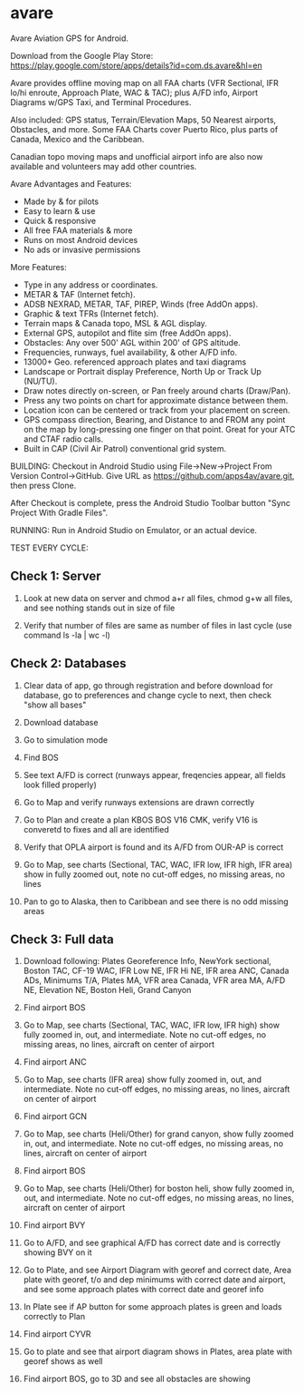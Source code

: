 avare
=====

Avare Aviation GPS for Android.

Download from the Google Play Store: https://play.google.com/store/apps/details?id=com.ds.avare&hl=en

Avare provides offline moving map on all FAA charts (VFR Sectional, IFR lo/hi enroute, Approach Plate, WAC & TAC); plus A/FD info, Airport Diagrams w/GPS Taxi, and Terminal Procedures. 

Also included: GPS status, Terrain/Elevation Maps, 50 Nearest airports, Obstacles, and more. Some FAA Charts cover Puerto Rico, plus parts of Canada, Mexico and the Caribbean. 

Canadian topo moving maps and unofficial airport info are also now available and volunteers may add other countries.

Avare Advantages and Features:
* Made by & for pilots
* Easy to learn & use
* Quick & responsive
* All free FAA materials & more
* Runs on most Android devices
* No ads or invasive permissions

More Features:
* Type in any address or coordinates.
* METAR & TAF (Internet fetch).
* ADSB NEXRAD, METAR, TAF, PIREP, Winds (free AddOn apps).
* Graphic & text TFRs (Internet fetch).
* Terrain maps & Canada topo, MSL & AGL display.
* External GPS, autopilot and flite sim (free AddOn apps).
* Obstacles: Any over 500' AGL within 200' of GPS altitude.
* Frequencies, runways, fuel availability, & other A/FD info.
* 13000+ Geo. referenced approach plates and taxi diagrams
* Landscape or Portrait display Preference, North Up or Track Up (NU/TU).
* Draw notes directly on-screen, or Pan freely around charts (Draw/Pan).
* Press any two points on chart for approximate distance between them.
* Location icon can be centered or track from your placement on screen.
* GPS compass direction, Bearing, and Distance to and FROM any point on the map by long-pressing one finger on that point. Great for your ATC and CTAF radio calls.
* Built in CAP (Civil Air Patrol) conventional grid system.


BUILDING:
Checkout in Android Studio using File->New->Project From Version Control->GitHub. Give URL as https://github.com/apps4av/avare.git, then press Clone.

After Checkout is complete, press the Android Studio Toolbar button "Sync Project With Gradle Files".

RUNNING:
Run in Android Studio on Emulator, or an actual device.

TEST EVERY CYCLE:

Check 1: Server
---------------

1. Look at new data on server and chmod a+r all files, chmod g+w all files, and see nothing stands out in size of file

2. Verify that number of files are same as number of files in last cycle (use command ls -la | wc -l)

Check 2: Databases
------------------

1. Clear data of app, go through registration and before download for database, go to preferences and change cycle to next, then check "show all bases"

2. Download database

3. Go to simulation mode

4. Find BOS

5. See text A/FD is correct (runways appear, freqencies appear, all fields look filled properly)

6. Go to Map and verify runways extensions are drawn correctly

7. Go to Plan and create a plan KBOS BOS V16 CMK, verify V16 is converetd to fixes and all are identified

8. Verify that OPLA airport is found and its A/FD from OUR-AP is correct

9. Go to Map, see charts (Sectional, TAC, WAC, IFR low, IFR high, IFR area) show in fully zoomed out, note no cut-off edges, no missing areas, no lines

10. Pan to go to Alaska, then to Caribbean and see there is no odd missing areas

Check 3: Full data
------------------

1. Download following: Plates Georeference Info, NewYork sectional, Boston TAC, CF-19 WAC, IFR Low NE, IFR Hi NE, IFR area ANC, Canada ADs, Minimums T/A, Plates MA, VFR area Canada, VFR area MA, A/FD NE, Elevation NE, Boston Heli, Grand Canyon

2. Find airport BOS

3. Go to Map, see charts (Sectional, TAC, WAC, IFR low, IFR high) show fully zoomed in, out, and intermediate. Note no cut-off edges, no missing areas, no lines, aircraft on center of airport

4. Find airport ANC

5. Go to Map, see charts (IFR area) show fully zoomed in, out, and intermediate. Note no cut-off edges, no missing areas, no lines, aircraft on center of airport

6. Find airport GCN

7. Go to Map, see charts (Heli/Other) for grand canyon, show fully zoomed in, out, and intermediate. Note no cut-off edges, no missing areas, no lines, aircraft on center of airport

8. Find airport BOS

9. Go to Map, see charts (Heli/Other) for boston heli, show fully zoomed in, out, and intermediate. Note no cut-off edges, no missing areas, no lines, aircraft on center of airport

10. Find airport BVY

11. Go to A/FD, and see graphical A/FD has correct date and is correctly showing BVY on it

12. Go to Plate, and see Airport Diagram with georef and correct date, Area plate with georef, t/o and dep minimums with correct date and airport, and see some approach plates with correct date and georef info

13. In Plate see if AP button for some approach plates is green and loads correctly to Plan

14. Find airport CYVR

15. Go to plate and see that airport diagram shows in Plates, area plate with georef shows as well

16. Find airport BOS, go to 3D and see all obstacles are showing



